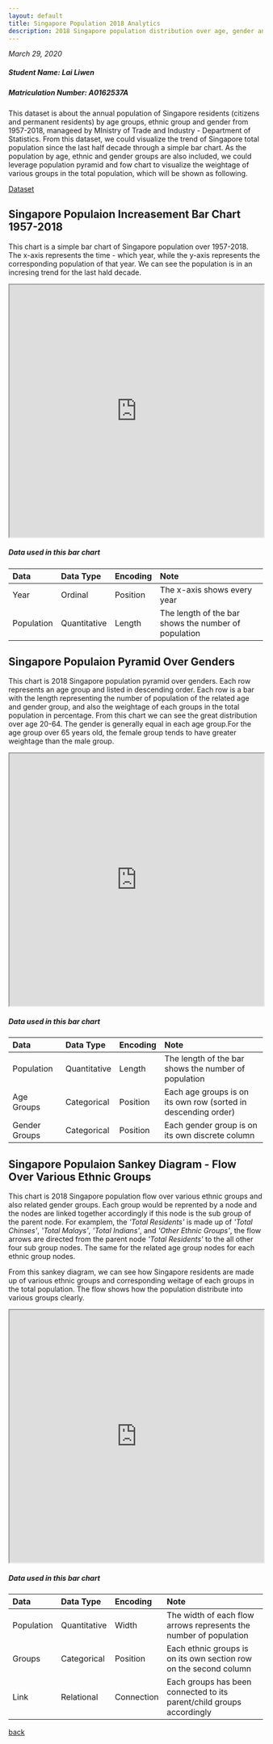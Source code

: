 ```yaml
---
layout: default
title: Singapore Population 2018 Analytics
description: 2018 Singapore population distribution over age, gender and ethnic groups
---
```


_March 29, 2020_

##### **Student Name:** Lai Liwen
##### **Matriculation Number:** A0162537A

This dataset is about the annual population of Singapore residents (citizens and permanent residents) by age groups, ethnic group and gender from 1957-2018, manageed by MInistry of Trade and Industry - Department of Statistics. From this dataset, we could visualize the trend of Singapore total population since the last half decade through a simple bar chart. As the population by age, ethnic and gender groups are also included, we could leverage population pyramid and fow chart to visualize the weightage of various groups in the total population, which will be shown as following. 

[Dataset](https://data.gov.sg/dataset/resident-population-by-ethnicity-gender-and-age-group)

## Singapore Populaion Increasement Bar Chart 1957-2018
This chart is a simple bar chart of Singapore population over 1957-2018. The x-axis represents the time - which year, while the y-axis represents the corresponding population of that year. We can see the population is in an incresing trend for the last hald decade.
<iframe src="https://livian1107.github.io/CS5346/singapore_population/year" width="100%" height="500"></iframe>

##### Data used in this bar chart

| Data         | Data Type     | Encoding  | Note                                                 |
|:-------------|:--------------|:----------|:-----------------------------------------------------|
| Year         | Ordinal       | Position  | The x-axis shows every year                          |
| Population   | Quantitative  | Length    | The length of the bar shows the number of population |


## Singapore Populaion Pyramid Over Genders
This chart is 2018 Singapore population pyramid over genders. Each row represents an age group and listed in descending order. Each row is a bar with the length representing the number of population of the related age and gender group, and also the weightage of each groups in the total population in percentage. From this chart we can see the great distribution over age 20-64. The gender is generally equal in each age group.For the age group over 65 years old, the female group tends to have greater weightage than the male group.
<iframe src="https://livian1107.github.io/CS5346/singapore_population/gender" width="100%" height="500"></iframe>

##### Data used in this bar chart

| Data          | Data Type     | Encoding  | Note                                                 |
|:--------------|:--------------|:----------|:-----------------------------------------------------|
| Population    | Quantitative  | Length    | The length of the bar shows the number of population |
| Age Groups    | Categorical   | Position  | Each age groups is on its own row (sorted in descending order) |
| Gender Groups | Categorical   | Position  | Each gender group is on its own discrete column |


## Singapore Populaion Sankey Diagram - Flow Over Various Ethnic Groups
This chart is 2018 Singapore population flow over various ethnic groups and also related gender groups. Each group would be reprented by a node and the nodes are linked together accordingly if this node is the sub group of the parent node. For examplem, the _'Total Residents'_ is made up of _'Total Chinses'_, _'Total Malays'_, _'Total Indians'_, and _'Other Ethnic Groups'_, the flow arrows are directed from the parent node _'Total Residents'_ to the all other four sub group nodes. The same for the related age group nodes for each ethnic group nodes.

From this sankey diagram, we can see how Singapore residents are made up of various ethnic groups and corresponding weitage of each groups in the total population. The flow shows how the population distribute into various groups clearly.
<iframe src="https://livian1107.github.io/CS5346/singapore_population/flow" width="100%" height="500"></iframe>

##### Data used in this bar chart

| Data          | Data Type     | Encoding  | Note                                                 |
|:--------------|:--------------|:----------|:-----------------------------------------------------|
| Population    | Quantitative  | Width     | The width of each flow arrows represents the number of population |
| Groups | Categorical   | Position | Each ethnic groups is on its own section row on the second column |
| Link | Relational   | Connection  | Each groups has been connected to its parent/child groups accordingly |

[back](./)
